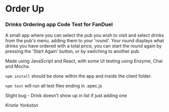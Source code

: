 # Order Up

### Drinks Ordering app Code Test for FanDuel

A small app where you can select the pub you wish to visit and select drinks from the pub's menu,
adding them to your 'round'.  Your round displays what drinks you have ordered with a total price,
you can start the round again by pressing the 'Start Again' button, or by switching to another pub.

Made using JavaScript and React, with some UI testing using Enzyme, Chai and Mocha.

```npm install``` should be done within the app and inside the client folder.

```npm test``` will run all test files ending in .spec.js

Slight bug - Drink doesn't show up in list if just adding one

*Kristie Yorkston*

